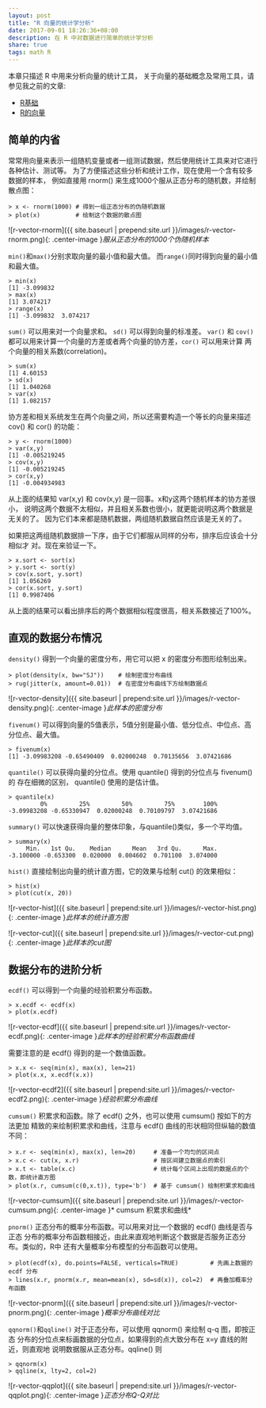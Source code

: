 ```yaml
---
layout: post
title: "R 向量的统计学分析"
date: 2017-09-01 18:26:36+08:00
description: 在 R 中对数据进行简单的统计学分析
share: true
tags: math R
---
```


本章只描述 R 中用来分析向量的统计工具，
关于向量的基础概念及常用工具，请参见我之前的文章:
 * [R基础](./r-basics)
 * [R的向量](./r-vector)

## 简单的内省

常常用向量来表示一组随机变量或者一组测试数据，然后使用统计工具来对它进行各种估计、测试等。
为了方便描述这些分析和统计工作，现在使用一个含有较多数据的样本，
例如直接用 rnorm() 来生成1000个服从正态分布的随机数，并绘制散点图：

    > x <- rnorm(1000) # 得到一组正态分布的伪随机数据
    > plot(x)          # 绘制这个数据的散点图

![r-vector-rnorm]({{ site.baseurl | prepend:site.url }}/images/r-vector-rnorm.png){: .center-image }*服从正态分布的1000个伪随机样本*

`min()`和`max()`分别求取向量的最小值和最大值。
而`range()`同时得到向量的最小值和最大值。

    > min(x)
    [1] -3.099832
    > max(x)
    [1] 3.074217
    > range(x)
    [1] -3.099832  3.074217

`sum()` 可以用来对一个向量求和。 `sd()` 可以得到向量的标准差。 `var()` 和
`cov()` 都可以用来计算一个向量的方差或者两个向量的协方差，`cor()` 可以用来计算
两个向量的相关系数(correlation)。

    > sum(x)
    [1] 4.60153
    > sd(x)
    [1] 1.040268
    > var(x)
    [1] 1.082157

协方差和相关系统发生在两个向量之间，所以还需要构造一个等长的向量来描述 cov() 和
cor() 的功能：

    > y <- rnorm(1000)
    > var(x,y)
    [1] -0.005219245
    > cov(x,y)
    [1] -0.005219245
    > cor(x,y)
    [1] -0.004934983

从上面的结果知 var(x,y) 和 cov(x,y) 是一回事。x和y这两个随机样本的协方差很小，
说明这两个数据不太相似，并且相关系数也很小，就更能说明这两个数据是无关的了。
因为它们本来都是随机数据，两组随机数据自然应该是无关的了。

如果把这两组随机数据排一下序，由于它们都服从同样的分布，排序后应该会十分相似才
对。现在来验证一下。

    > x.sort <- sort(x)
    > y.sort <- sort(y)
    > cov(x.sort, y.sort)
    [1] 1.056269
    > cor(x.sort, y.sort)
    [1] 0.9987406

从上面的结果可以看出排序后的两个数据相似程度很高，相关系数接近了100%。

## 直观的数据分布情况

`density()` 得到一个向量的密度分布，用它可以把 x 的密度分布图形绘制出来。

    > plot(density(x, bw="SJ"))    # 绘制密度分布曲线
    > rug(jitter(x, amount=0.01))  # 在密度分布曲线下方绘制数据点

![r-vector-density]({{ site.baseurl | prepend:site.url }}/images/r-vector-density.png){: .center-image }*此样本的密度分布*

`fivenum()` 可以得到向量的5值表示，5值分别是最小值、低分位点、中位点、高分位点、最大值。

    > fivenum(x)
    [1] -3.09983208 -0.65490409  0.02000248  0.70135656  3.07421686

`quantile()` 可以获得向量的分位点。使用 quantile() 得到的分位点与 fivenum() 的
存在细微的区别， quantile() 使用的是估计值。

    > quantile(x)
             0%         25%         50%         75%        100%
    -3.09983208 -0.65330947  0.02000248  0.70109797  3.07421686

`summary()` 可以快速获得向量的整体印象，与quantile()类似，多一个平均值。

    > summary(x)
         Min.   1st Qu.    Median      Mean   3rd Qu.      Max.
    -3.100000 -0.653300  0.020000  0.004602  0.701100  3.074000

`hist()` 直接绘制出向量的统计直方图，它的效果与绘制 cut() 的效果相似：

    > hist(x)
    > plot(cut(x, 20))

![r-vector-hist]({{ site.baseurl | prepend:site.url }}/images/r-vector-hist.png){: .center-image }*此样本的统计直方图*

![r-vector-cut]({{ site.baseurl | prepend:site.url }}/images/r-vector-cut.png){: .center-image }*此样本的cut图*


## 数据分布的进阶分析

`ecdf()` 可以得到一个向量的经验积累分布函数。

    > x.ecdf <- ecdf(x)
    > plot(x.ecdf)

![r-vector-ecdf]({{ site.baseurl | prepend:site.url }}/images/r-vector-ecdf.png){: .center-image }*此样本的经验积累分布函数曲线*

需要注意的是 ecdf() 得到的是一个数值函数。

    > x.x <- seq(min(x), max(x), len=21)
    > plot(x.x, x.ecdf(x.x))

![r-vector-ecdf2]({{ site.baseurl | prepend:site.url }}/images/r-vector-ecdf2.png){: .center-image }*经验积累分布曲线*

`cumsum()` 积累求和函数。除了 ecdf() 之外，也可以使用 cumsum() 按如下的方法更加
精致的来绘制积累求和曲线，注意与 ecdf() 曲线的形状相同但纵轴的数值不同：

    > x.r <- seq(min(x), max(x), len=20)     # 准备一个均匀的区间点
    > x.c <- cut(x, x.r)                     # 按区间建立数据点的索引
    > x.t <- table(x.c)                      # 统计每个区间上出现的数据点的个数，即统计直方图
    > plot(x.r, cumsum(c(0,x.t)), type='b')  # 基于 cumsum() 绘制积累求和曲线

![r-vector-cumsum]({{ site.baseurl | prepend:site.url }}/images/r-vector-cumsum.png){: .center-image }* cumsum 积累求和曲线*

`pnorm()` 正态分布的概率分布函数。可以用来对比一个数据的 ecdf() 曲线是否与正态
分布的概率分布函数相接近，由此来直观地判断这个数据是否服务正态分布。类似的，R中
还有大量概率分布模型的分布函数可以使用。

    > plot(ecdf(x), do.points=FALSE, verticals=TRUE)         # 先画上数据的 ecdf 分布
    > lines(x.r, pnorm(x.r, mean=mean(x), sd=sd(x)), col=2)  # 再叠加概率分布函数

![r-vector-pnorm]({{ site.baseurl | prepend:site.url }}/images/r-vector-pnorm.png){: .center-image }*概率分布曲线对比*

`qqnorm()`和`qqline()` 对于正态分布，可以使用 qqnorm() 来绘制 q-q 图，即按正态
分布的分位点来标画数据的分位点，如果得到的点大致分布在 x=y 直线的附近，则直观地
说明数据服从正态分布。qqline() 则

    > qqnorm(x)
    > qqline(x, lty=2, col=2)

![r-vector-qqplot]({{ site.baseurl | prepend:site.url }}/images/r-vector-qqplot.png){: .center-image }*正态分布Q-Q对比*

